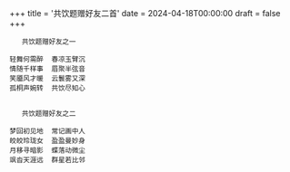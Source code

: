 +++
title = '共饮题赠好友二首'
date = 2024-04-18T00:00:00
draft = false
+++

<div class="poem">

```
   共饮题赠好友之一

轻舞何需醉  春凉玉臂沉
情随千样事  眉聚半弦音
笑靥风才暖  云鬟雾又深
孤桐声婉转  共饮尽知心


   共饮题赠好友之二

梦回初见地  常记画中人
皎皎玲珑女  盈盈曼妙身
月移寻暗影  蝶落动微尘
飒沓天涯远  群星若比邻
```

</div>
